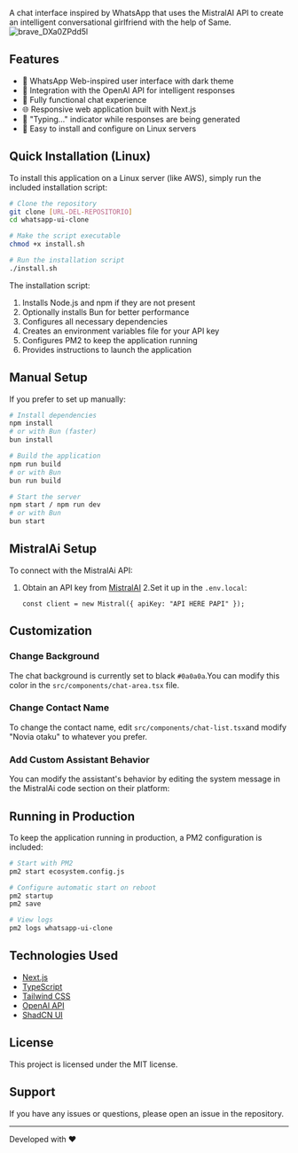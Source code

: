 A chat interface inspired by WhatsApp that uses the MistralAI API to create an intelligent conversational girlfriend with the help of Same.
![brave_DXa0ZPdd5l](https://github.com/user-attachments/assets/f65e14b9-e1bd-4a26-820a-b26fc4ce4153)
## Features

- 🎨 WhatsApp Web-inspired user interface with dark theme
- 🤖 Integration with the OpenAI API for intelligent responses
- 💬 Fully functional chat experience
- 🌐 Responsive web application built with Next.js
- 🔄 "Typing..." indicator while responses are being generated
- 🚀 Easy to install and configure on Linux servers

## Quick Installation (Linux)

To install this application on a Linux server (like AWS), simply run the included installation script:

```bash
# Clone the repository
git clone [URL-DEL-REPOSITORIO]
cd whatsapp-ui-clone

# Make the script executable
chmod +x install.sh

# Run the installation script
./install.sh
```

The installation script:
1. Installs Node.js and npm if they are not present
2. Optionally installs Bun for better performance
3. Configures all necessary dependencies
4. Creates an environment variables file for your API key
5. Configures PM2 to keep the application running
6. Provides instructions to launch the application
   
## Manual Setup

If you prefer to set up manually:
```bash
# Install dependencies
npm install
# or with Bun (faster)
bun install

# Build the application
npm run build
# or with Bun
bun run build

# Start the server
npm start / npm run dev
# or with Bun
bun start
```

## MistralAi Setup

To connect with the MistralAi API:

1. Obtain an API key from [MistralAI](https://mistral.ai/)
2.Set it up in the `.env.local`:
   ```
   const client = new Mistral({ apiKey: "API HERE PAPI" });
   ```
## Customization

### Change Background
The chat background is currently set to black  `#0a0a0a`.You can modify this color in the `src/components/chat-area.tsx` file.

### Change Contact Name
To change the contact name, edit `src/components/chat-list.tsx`and modify "Novia otaku" to whatever you prefer.

### Add Custom Assistant Behavior
You can modify the assistant's behavior by editing the system message in the MistralAi code section on their platform:

## Running in Production

To keep the application running in production, a PM2 configuration is included:

```bash
# Start with PM2
pm2 start ecosystem.config.js

# Configure automatic start on reboot
pm2 startup
pm2 save

# View logs
pm2 logs whatsapp-ui-clone
```

## Technologies Used

- [Next.js](https://nextjs.org/)
- [TypeScript](https://www.typescriptlang.org/)
- [Tailwind CSS](https://tailwindcss.com/)
- [OpenAI API](https://platform.openai.com/)
- [ShadCN UI](https://ui.shadcn.com/)

## License

This project is licensed under the MIT license.

## Support

If you have any issues or questions, please open an issue in the repository.

---

Developed with ❤️
